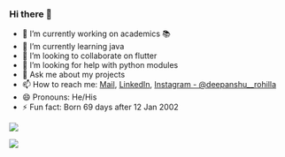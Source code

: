 ### Hi there 👋
- 🔭 I’m currently working on academics 📚
- 🌱 I’m currently learning java
- 👯 I’m looking to collaborate on flutter
- 🤔 I’m looking for help with python modules
- 💬 Ask me about my projects
- 📫 How to reach me:    [Mail](mailto:deepanshu38841@gmail.com),  [LinkedIn](https://www.linkedin.com/in/deepanshu-rohilla-418940188/),  [Instagram - @deepanshu__rohilla](https://www.instagram.com/deepanshu__rohilla/)
- 😄 Pronouns: He/His
- ⚡ Fun fact: Born 69 days after 12 Jan 2002

![](https://Deepanshu-Rohilla-visitor-badge.glitch.me/badge?page_id=Deepanshu-Rohilla.Deepanshu-Rohilla)

<img src="https://github-readme-stats.vercel.app/api?username=Deepanshu-Rohilla&&show_icons=true&title_color=ffffff&icon_color=bb2acf&text_color=daf7dc&bg_color=191919">
